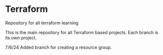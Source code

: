# Terraform
Repository for all terraform learning


This is the main repository for all Terraform based projects. Each branch is its own project. 

7/6/24
    Added branch for creating a resource group. 